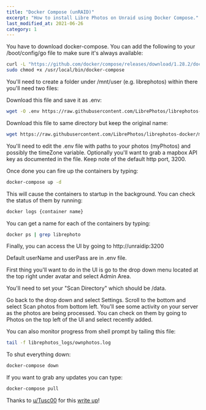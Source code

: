 ```yaml
---
title: "Docker Compose (unRAID)"
excerpt: "How to install Libre Photos on Unraid using Docker Compose."
last_modified_at: 2021-06-26
category: 1
---
```

You have to download docker-compose. You can add the following to your /boot/config/go file to make sure it's always available:
```bash
curl -L "https://github.com/docker/compose/releases/download/1.28.2/docker-compose-$(uname -s)$(uname -m)" -o /usr/local/bin/docker-compose`
sudo chmod +x /usr/local/bin/docker-compose
```
You'll need to create a folder under /mnt/user (e.g. librephotos) within there you'll need two files:

Download this file and save it as .env:
```bash
wget -O .env https://raw.githubusercontent.com/LibrePhotos/librephotos-docker/main/librephotos.env
```
​Download this file to same directory but keep the original name:
```bash 
wget https://raw.githubusercontent.com/LibrePhotos/librephotos-docker/main/docker-compose.yml`
```
You'll need to edit the .env file with paths to your photos (myPhotos) and possibly the timeZone variable. Optionally you'll want to grab a mapbox API key as documented in the file. Keep note of the default http port, 3200.

​Once done you can fire up the containers by typing:
```bash 
docker-compose up -d
```
This will cause the containers to startup in the background. You can check the status of them by running:
```bash 
docker logs {container name}
```
You can get a name for each of the containers by typing:
```bash 
docker ps | grep librephoto
```
Finally, you can access the UI by going to http://unraidip:3200

Default userName and userPass are in .env file.

First thing you'll want to do in the UI is go to the drop down menu located at the top right under avatar and select Admin Area.

You'll need to set your "Scan Directory" which should be /data.

Go back to the drop down and select Settings. Scroll to the bottom and select Scan photos from bottom left. You'll see some activity on your server as the photos are being processed. You can check on them by going to Photos on the top left of the UI and select recently added.
​

You can also monitor progress from shell prompt by tailing this file:
```bash 
tail -f librephotos_logs/ownphotos.log
```
To shut everything down:
```bash
docker-compose down
```
If you want to grab any updates you can type:
```bash 
docker-compose pull
```
Thanks to [u/Tusc00](https://old.reddit.com/user/Tusc00) for this [write up](https://old.reddit.com/r/unRAID/comments/knaniy/librephotos/goeyy4l/)!